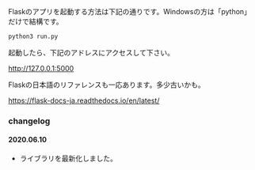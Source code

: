 Flaskのアプリを起動する方法は下記の通りです。Windowsの方は「python」だけで結構です。

```bat
python3 run.py
```

起動したら、下記のアドレスにアクセスして下さい。

http://127.0.0.1:5000

Flaskの日本語のリファレンスも一応あります。多少古いかも。

https://flask-docs-ja.readthedocs.io/en/latest/

### changelog

#### 2020.06.10

- ライブラリを最新化しました。